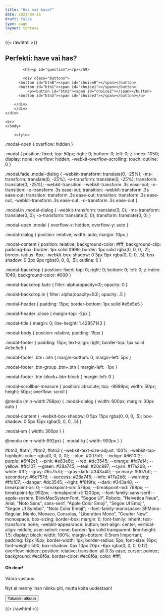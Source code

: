 ```yaml
---
title: "Has vai have?"
date: 2021-04-26
draft: false
type: page
layout: tehtava
---
```


<!-- raw html -->
{{< rawhtml >}}

<body>
<div class="grid">
<div id="quiz">
    <h2>
    Perfekti: have vai has?
    </h2> 
 
            <h9><p id="question"></p></h9>
 
            <div class="buttons">
          <button id="btn0"><span id="choice0"></span></button> 
          <button id="btn1"><span id="choice1"></span></button>
	    	  <p><button id="btn2"><span id="choice2"></span></button> 
          <button id="btn3"><span id="choice3"></span></button></p>
        
        </div>
        </div>
	</div>
	
	<br>
	</body>
	
        <style>
	
.modal-open {
  overflow: hidden
}

.modal {
  position: fixed;
  top: 50px;
  right: 0;
  bottom: 0;
  left: 0;
  z-index: 1050;
  display: none;
  overflow: hidden;
  -webkit-overflow-scrolling: touch;
  outline: 0
}

.modal.fade .modal-dialog {
  -webkit-transform: translate(0, -25%);
  -ms-transform: translate(0, -25%);
  -o-transform: translate(0, -25%);
  transform: translate(0, -25%);
  -webkit-transition: -webkit-transform .3s ease-out;
  -o-transition: -o-transform .3s ease-out;
  transition: -webkit-transform .3s ease-out;
  transition: transform .3s ease-out;
  transition: transform .3s ease-out, -webkit-transform .3s ease-out, -o-transform .3s ease-out
}

.modal.in .modal-dialog {
  -webkit-transform: translate(0, 0);
  -ms-transform: translate(0, 0);
  -o-transform: translate(0, 0);
  transform: translate(0, 0)
}

.modal-open .modal {
  overflow-x: hidden;
  overflow-y: auto
}

.modal-dialog {
  position: relative;
  width: auto;
  margin: 10px
}

.modal-content {
  position: relative;
  background-color: #fff;
  background-clip: padding-box;
  border: 1px solid #999;
  border: 1px solid rgba(0, 0, 0, .2);
  border-radius: 6px;
  -webkit-box-shadow: 0 3px 9px rgba(0, 0, 0, .5);
  box-shadow: 0 3px 9px rgba(0, 0, 0, .5);
  outline: 0
}

.modal-backdrop {
  position: fixed;
  top: 0;
  right: 0;
  bottom: 0;
  left: 0;
  z-index: 1040;
  background-color: #000
}

.modal-backdrop.fade {
  filter: alpha(opacity=0);
  opacity: 0
}

.modal-backdrop.in {
  filter: alpha(opacity=50);
  opacity: .5
}

.modal-header {
  padding: 15px;
  border-bottom: 1px solid #e5e5e5
}

.modal-header .close {
  margin-top: -2px
}

.modal-title {
  margin: 0;
  line-height: 1.42857143
}

.modal-body {
  position: relative;
  padding: 15px
}

.modal-footer {
  padding: 15px;
  text-align: right;
  border-top: 1px solid #e5e5e5
}

.modal-footer .btn+.btn {
  margin-bottom: 0;
  margin-left: 5px
}

.modal-footer .btn-group .btn+.btn {
  margin-left: -1px
}

.modal-footer .btn-block+.btn-block {
  margin-left: 0
}

.modal-scrollbar-measure {
  position: absolute;
  top: -9999px;
  width: 50px;
  height: 50px;
  overflow: scroll
}

@media (min-width:768px) {
  .modal-dialog {
    width: 600px;
    margin: 30px auto
  }

  .modal-content {
    -webkit-box-shadow: 0 5px 15px rgba(0, 0, 0, .5);
    box-shadow: 0 5px 15px rgba(0, 0, 0, .5)
  }

  .modal-sm {
    width: 300px
  }
}

@media (min-width:992px) {
  .modal-lg {
    width: 900px
  }
}

	
#btn0, #btn1, #btn2, #btn3 {
     -webkit-text-size-adjust: 100%;
    -webkit-tap-highlight-color: rgba(0, 0, 0, 0);
    --blue: #007bff;
    --indigo: #6610f2;
    --purple: #6f42c1;
    --pink: #e83e8c;
    --red: #dc3545;
    --orange: #fd7e14;
    --yellow: #ffc107;
    --green: #28a745;
    --teal: #20c997;
    --cyan: #17a2b8;
    --white: #fff;
    --gray: #6c757d;
    --gray-dark: #343a40;
    --primary: #007bff;
    --secondary: #6c757d;
    --success: #28a745;
    --info: #17a2b8;
    --warning: #ffc107;
    --danger: #dc3545;
    --light: #f8f9fa;
    --dark: #343a40;
    --breakpoint-xs: 0;
    --breakpoint-sm: 576px;
    --breakpoint-md: 768px;
    --breakpoint-lg: 992px;
    --breakpoint-xl: 1200px;
    --font-family-sans-serif: -apple-system, BlinkMacSystemFont, "Segoe UI", Roboto, "Helvetica Neue", Arial, "Noto Sans", sans-serif, "Apple Color Emoji", "Segoe UI Emoji", "Segoe UI Symbol", "Noto Color Emoji";
    --font-family-monospace: SFMono-Regular, Menlo, Monaco, Consolas, "Liberation Mono", "Courier New", monospace;
    box-sizing: border-box;
    margin: 0;
    font-family: inherit;
    text-transform: none;
    -webkit-appearance: button;
    text-align: center;
    vertical-align: middle;
    user-select: none;
    border: 1px solid transparent;
    line-height: 1.5;
    display: block;
    width: 100%;
    margin-bottom: 0.5rem !important;
    padding: 12px 16px;
    border-width: 1px;
    border-radius: 5px;
    font-size: 16px;
    font-weight: 500;
    box-shadow: 0px 10px 20px -6px rgba(0, 0, 0, 0.12);
    overflow: hidden;
    position: relative;
    transition: all 0.3s ease;
    cursor: pointer;
    background: #ec8f6a;
    border-color: #ec8f6a;
    color: #fff;
</style>

<div class="modal fade" id="modal" role="dialog">
  <div class="modal-dialog">
    <div class="modal-content">
      <div class="modal-header">
        <h4 class="modal-title">Oh dear!</h4>
      </div>
      <div class="modal-body">
        <p>Väärä vastaus</p>
	      <p>Nyt ei menny ihan niinku piti, mutta koita uudestaan!</p>
      <div class="modal-footer">
        <button id="resetbutton2" class="reset" value="reset">Takaisin alkuun</button>
      </div>
    </div>
  </div>
</div>

<script>
  
function Quiz(questions) {
  this.score = 0;
  this.questions = questions;
  this.questionIndex = 0;
}

Quiz.prototype.getQuestionIndex = function() {
  return this.questions[this.questionIndex];
}

Quiz.prototype.guess = function(answer) {
  if (this.getQuestionIndex().isCorrectAnswer(answer)) {
    this.score++;
  } else {
    $("#modal").modal("show")
	modal.classList.add("showModal");

  }

  this.questionIndex++;
}

Quiz.prototype.isEnded = function() {
  return this.questionIndex === this.questions.length;
}

function startOver() {
  location.reload(true);
}

function Question(text, choices, answer) {
  this.text = text;
  this.choices = choices;
  this.answer = answer;
}

Question.prototype.isCorrectAnswer = function(choice) {
  return this.answer === choice;
}

function populate() {
  if (quiz.isEnded()) {
    showScores();
  } else {
    // show question
    var element = document.getElementById("question");
    element.innerHTML = quiz.getQuestionIndex().text;

    // show options
    var choices = quiz.getQuestionIndex().choices;
    for (var i = 0; i < choices.length; i++) {
      var element = document.getElementById("choice" + i);
      element.innerHTML = choices[i];
      guess("btn" + i, choices[i]);
    }

    showProgress();
  }
}

function guess(id, guess) {
  var button = document.getElementById(id);
  button.onclick = function() {
    quiz.guess(guess);
    populate();
  }
}

function showProgress() {
  var currentQuestionNumber = quiz.questionIndex + 1;
  var element = document.getElementById("progress");
  element.innerHTML = "Question " + currentQuestionNumber + " of " + quiz.questions.length;
}

function showScores() {
  var gameOverHTML = "<h1>Aivan mahtavaa!!</h1>";
  gameOverHTML += "<h2 id='score'> Sait kaikki " + quiz.score + " kohtaa oikein! </h2>"
  var element = document.getElementById("quiz");
  element.innerHTML = gameOverHTML;
}

// kysymykset tähän
var questions = [
  new Question("olla: be, was/were, _____", ["was", "be", "been", "were" ], "been"),
  new Question("lyödä, voittaa: beat, beat, _____", ["beat", "beated", "beaten", "bote" ], "beaten"),
  new Question("tulla joksikin: become, became, _____", ["become", "became", "becamed", "becomed"], "become"),
  new Question("alkaa: begin, began, _____", ["begin", "began", "begun", "begon" ], "begun"),
  new Question("lyödä vetoa: bet, bet, _____", ["bet", "bat", "betted", "bot" ], "bet"),
  new Question("purra: bite, bit, _____", ["bit", "bite", "bitted", "bitten" ], "bitten"),
  new Question("puhaltaa, tuulla: blow, blew, _____", ["blow", "blew", "blown", "blewn"], "blown"),
  new Question("rikkoa, särkyä: break, broke, _____", ["break", "broke", "broken", "broked" ], "broken"),
  new Question("tuoda: bring, brought, _____", ["bring", "brought", "brang", "brung" ], "brought"),
  new Question("rakentaa: build, built, _____", ["build", "built", "builded", "builted" ], "built"),
  new Question("ostaa: buy, bought, _____", ["buy", "buyed", "bought", "boughted" ], "bought"),
  new Question("saada/ottaa kiinni: catch, caught, _____", ["catch", "caught", "caughted", "catched" ], "caught"),
  new Question("valita: choose, chose, _____", ["choose", "chose", "chosed", "chosen" ], "chosen"),
  new Question("tulla: come, came, _____", ["come", "came", "comed", "camed" ], "come"),
  new Question("maksaa, olla hintana: cost, cost, _____", ["cost", "costed", "cast", "casted" ], "cost"),
  new Question("leikata: cut, cut, _____", ["cut", "cutted", "cat", "catted" ], "cut"),
  new Question("jakaa: deal, dealt, _____", ["deal", "dealt", "dealed", "dealted" ], "dealt"),
	new Question("tehdä: do, did, _____", ["do", "did", "done", "donned" ], "done"),
	new Question("vetää, piirtää: draw, drew, _____", ["draw", "drew", "drown", "drawn" ], "drawn"),
	new Question("juoda: drink, drank, _____", ["drink", "drank", "drunk", "dranked" ], "drunk"),
	new Question("ajaa: drive, drove, _____", ["drive", "drove", "drawn", "driven" ], "driven"),
	new Question("syödä: eat, ate, _____", ["eat", "ate", "eated", "eaten" ], "eaten"),
  
];

$('.reset').click(startOver);

$(document).ready(function() {
  $("#modal").modal({
    show: false,
    backdrop: 'static'
  });
});

// create quiz
var quiz = new Quiz(questions);

// display quiz
populate();

</script>

{{< /rawhtml >}}


